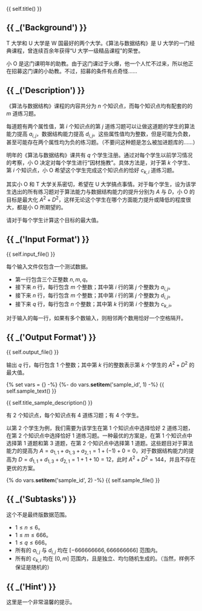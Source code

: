 {{ self.title() }}

## {{ _('Background') }}

T 大学和 U 大学是 W 国最好的两个大学。《算法与数据结构》是 U 大学的一门经典课程，曾连续百余年获得“U 大学一级精品课程”的荣誉。

小 O 是这门课明年的助教。由于这门课过于火爆，他一个人忙不过来，所以他正在招募这门课的小助教。不过，招募的条件有点奇怪……

## {{ _('Description') }}

《算法与数据结构》课程的内容共分为 $n$ 个知识点，而每个知识点均有配套的的 $m$ 道练习题。

每道题有两个属性值，第 $i$ 个知识点的第 $j$ 道练习题可以让做这道题的学生的算法能力提高 $a_{i, j}$，数据结构能力提高 $d_{i, j}$。这些属性值均为整数，但是可能为负数，甚至可能存在两个属性均为负的练习题。（不要问这种题是怎么被加进题库的……）

明年的《算法与数据结构》课共有 $q$ 个学生注册。通过对每个学生以前学习情况的考察，小 O 决定对每个学生进行“因材施教”。具体方法是，对于第 $k$ 个学生、第 $i$ 个知识点，小 O 希望这个学生完成这个知识点的恰好 $c_{k, i}$ 道练习题。

其实小 O 和 T 大学关系密切，希望在 U 大学搞点事情。对于每个学生，设为该学生选出的所有练习题对于算法能力与数据结构能力的提升分别为 $A$ 与 $D$，小 O 的目标是最大化 $A^2+D^2$，这样无论这个学生在哪个方面能力提升或降低的程度很大，都是小 O 所期望的。

请对于每个学生计算这个目标的最大值。

## {{ _('Input Format') }}

{{ self.input_file() }}

每个输入文件仅包含一个测试数据。

* 第一行包含三个正整数 $n, m, q$。
* 接下来 $n$ 行，每行包含 $m$ 个整数；其中第 $i$ 行的第 $j$ 个整数为 $a_{i, j}$。
* 接下来 $n$ 行，每行包含 $m$ 个整数；其中第 $i$ 行的第 $j$ 个整数为 $d_{i, j}$。
* 接下来 $q$ 行，每行包含 $n$ 个整数；其中第 $k$ 行的第 $i$ 个整数为 $c_{k, i}$。

对于输入的每一行，如果有多个数输入，则相邻两个数用恰好一个空格隔开。

## {{ _('Output Format') }}

{{ self.output_file() }}

输出 $q$ 行，每行包含 1 个整数；其中第 $k$ 行的整数表示第 $k$ 个学生的 $A^2+D^2$ 的最大值。

{% set vars = {} -%}
{%- do vars.__setitem__('sample_id', 1) -%}
{{ self.sample_text() }}

{{ self.title_sample_description() }}

有 2 个知识点，每个知识点有 4 道练习题；有 4 个学生。

以第 2 个学生为例，我们需要为该学生在第 1 个知识点中选择恰好 2 道练习题，在第 2 个知识点中选择恰好 1 道练习题。一种最优的方案是，在第 1 个知识点中选择第 1 道题和第 3 道题，在第 2 个知识点中选择第 1 道题。这些题目对于算法能力的提高为 $A=a_{1,1}+a_{1,3}+a_{2,1}=1+(-1)+0=0$，对于数据结构能力的提高为 $D=d_{1,1}+d_{1,3}+d_{2,1}=1+1+10=12$，此时 $A^2+D^2=144$，并且不存在更优的方案。

{% do vars.__setitem__('sample_id', 2) -%}
{{ self.sample_file() }}

## {{ _('Subtasks') }}

这个不是最终版数据范围。

* $1 \leq n \leq 6$。
* $1 \leq m \leq 666$。
* $1 \leq q \leq 666$。
* 所有的 $a_{i, j}$ 与 $d_{i, j}$ 均在 $[-666666666,666666666]$ 范围内。
* 所有的 $c_{k, i}$ 均在 $[0, m]$ 范围内，且是独立、均匀随机生成的。（当然，样例不保证是随机的）

## {{ _('Hint') }}

这里是一个非常温馨的提示。
